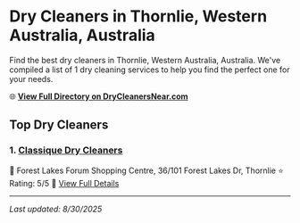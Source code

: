 # Dry Cleaners in Thornlie, Western Australia, Australia

Find the best dry cleaners in Thornlie, Western Australia, Australia. We've compiled a list of 1 dry cleaning services to help you find the perfect one for your needs.

🌐 **[View Full Directory on DryCleanersNear.com](https://drycleanersnear.com/city/Australia/Western%20Australia/Thornlie)**

## Top Dry Cleaners

### 1. [Classique Dry Cleaners](https://drycleanersnear.com/dryCleaner/68ad16281d9ee695c9252dd2/classique-dry-cleaners)
📍 Forest Lakes Forum Shopping Centre, 36/101 Forest Lakes Dr, Thornlie
⭐ Rating: 5/5
🔗 [View Full Details](https://drycleanersnear.com/dryCleaner/68ad16281d9ee695c9252dd2/classique-dry-cleaners)


---

*Last updated: 8/30/2025*
